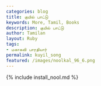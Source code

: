 ```yaml
---  
categories: blog  
title: குயில் பாட்டு
keywords: More, Tamil, Books  
description: குயில் பாட்டு
author: Tamilan  
layout: Ruby  
tags:     
- மகாகவி பாரதியார்
permalink: kuyil_song  
featured: /images/noolkal_96_6.png  
---  
```

{% include install_nool.md %}  
